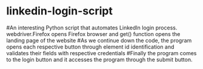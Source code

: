 # linkedin-login-script
#An interesting Python script that automates LinkedIn login process. webdriver.Firefox opens Firefox browser and get() function opens the landing page of the website #As we continue down the code, the program opens each respective button through element id identification and validates their fields with respective credentials #Finally the program comes to the login button and it accesses the program through the submit button. 
